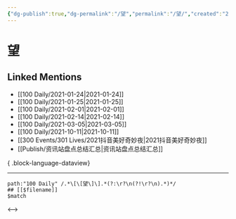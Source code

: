 ```yaml
---
{"dg-publish":true,"dg-permalink":"/望","permalink":"/望/","created":"2023-04-08T21:16:41.000+08:00","updated":"2023-04-08T21:16:41.000+08:00"}
---
```


# 望

## Linked Mentions
- [[100 Daily/2021-01-24\|2021-01-24]]
- [[100 Daily/2021-01-25\|2021-01-25]]
- [[100 Daily/2021-02-01\|2021-02-01]]
- [[100 Daily/2021-02-14\|2021-02-14]]
- [[100 Daily/2021-03-05\|2021-03-05]]
- [[100 Daily/2021-10-11\|2021-10-11]]
- [[300 Events/301 Lives/2021抖音美好奇妙夜\|2021抖音美好奇妙夜]]
- [[Publish/资讯站盘点总结汇总\|资讯站盘点总结汇总]]

{ .block-language-dataview}

---

```expander
path:"100 Daily" /.*\[\[望\]\].*(?:\r?\n(?!\r?\n).*)*/
## [[$filename]]
$match
```

<-->